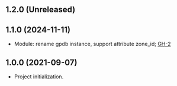 ## 1.2.0 (Unreleased)
## 1.1.0 (2024-11-11)

- Module: rename gpdb instance, support attribute zone_id; [GH-2](https://github.com/alibabacloud-automation/terraform-alicloud-rds-to-gpdb/pull/2)

## 1.0.0 (2021-09-07)

- Project initialization.
